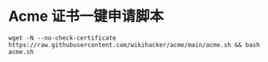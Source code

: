 # Acme 证书一键申请脚本

```shell
wget -N --no-check-certificate https://raw.githubusercontent.com/wikihacker/acme/main/acme.sh && bash acme.sh
```
